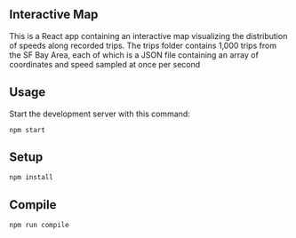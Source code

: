 Interactive Map
---

This is a React app containing an interactive map visualizing the distribution of speeds along recorded trips. The trips folder contains 1,000 trips from the SF Bay Area, each of which is a JSON file containing an array of coordinates and speed sampled at once per second



Usage
---

Start the development server with this command:

```
npm start
```


Setup
---

```
npm install
```


Compile
---

```
npm run compile
```
